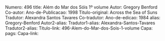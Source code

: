 Numero: 496
title: Além do Mar dos Sóis 1º volume
Autor: Gregory Benford
Co-autor: 
Ano-de-Publicacao: 1998
Titulo-original: Across the Sea of Suns
Tradutor: Alexandra Santos Tavares
Co-tradutor: 
Ano-de-edicao: 1984
alias: Gregory-Benford
Autor2-alias: 
Tradutor1-alias: Alexandra-Santos-Tavares
Tradutor2-alias: 
Titulo-link: 496-Alem-do-Mar-dos-Sois-1-volume
Capa: 
pags: 
Capa-link: 